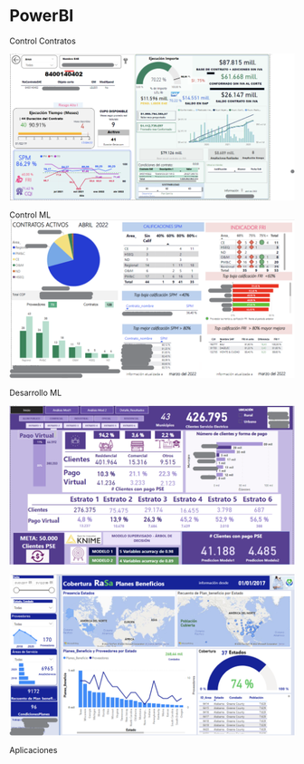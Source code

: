 # PowerBI

Control Contratos 

![Alt text](image.png)

Control ML
![Alt text](image-4.png)


Desarrollo ML

![Alt text](image-3.png)

![Alt text](image-2.png)

Aplicaciones
